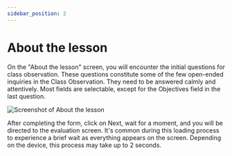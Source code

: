 ```yaml
---
sidebar_position: 2
---
```


# About the lesson

On the "About the lesson" screen, you will encounter the initial questions for class observation. These questions constitute some of the few open-ended inquiries in the Class Observation. They need to be answered calmly and attentively. Most fields are selectable, except for the Objectives field in the last question.

![Screenshot of About the lesson](/img/about_lesson/about_lesson.png)

After completing the form, click on Next, wait for a moment, and you will be directed to the evaluation screen. It's common during this loading process to experience a brief wait as everything appears on the screen. Depending on the device, this process may take up to 2 seconds.
